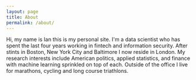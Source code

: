 ```yaml
---
layout: page
title: About
permalink: /about/
---
```


Hi, my name is Ian this is my personal site. I'm a data scientist who has spent the last four years working in fintech and information security. After stints in Boston, New York City and Baltimore I now reside in London. My research interests include American politics, applied statistics, and finance with machine learning sprinkled on top of each. Outside of the office I live for marathons, cycling and long course triathlons. 
